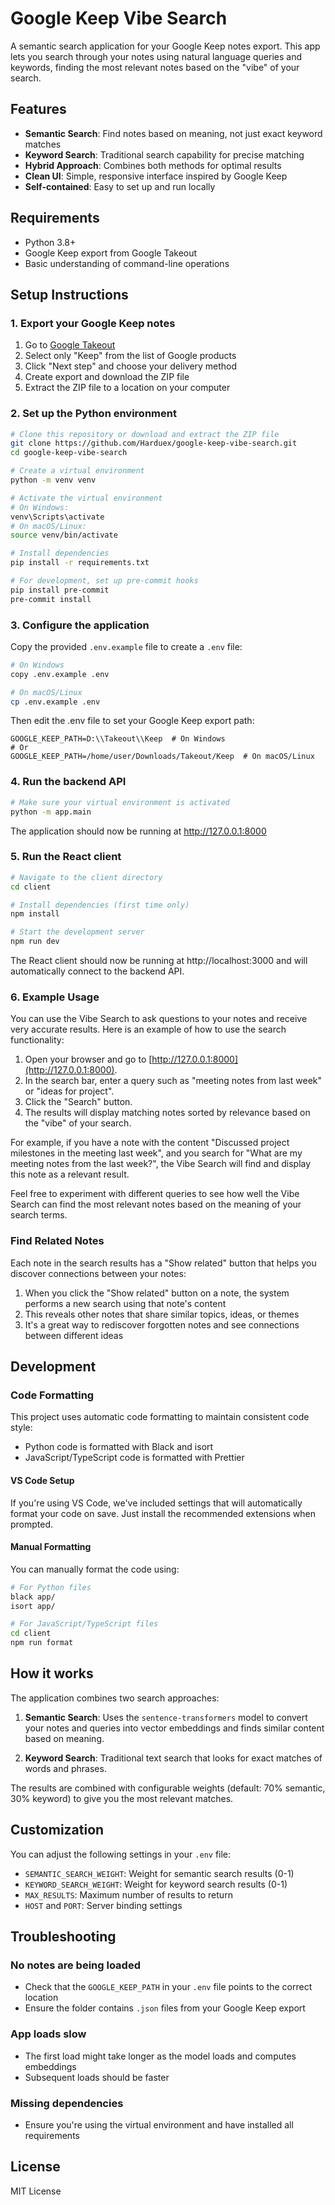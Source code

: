 # Google Keep Vibe Search

A semantic search application for your Google Keep notes export. This app lets you search through your notes using natural language queries and keywords, finding the most relevant notes based on the "vibe" of your search.

## Features

- **Semantic Search**: Find notes based on meaning, not just exact keyword matches
- **Keyword Search**: Traditional search capability for precise matching
- **Hybrid Approach**: Combines both methods for optimal results
- **Clean UI**: Simple, responsive interface inspired by Google Keep
- **Self-contained**: Easy to set up and run locally

## Requirements

- Python 3.8+
- Google Keep export from Google Takeout
- Basic understanding of command-line operations

## Setup Instructions

### 1. Export your Google Keep notes

1. Go to [Google Takeout](https://takeout.google.com/)
2. Select only "Keep" from the list of Google products
3. Click "Next step" and choose your delivery method
4. Create export and download the ZIP file
5. Extract the ZIP file to a location on your computer

### 2. Set up the Python environment

```bash
# Clone this repository or download and extract the ZIP file
git clone https://github.com/Harduex/google-keep-vibe-search.git
cd google-keep-vibe-search

# Create a virtual environment
python -m venv venv

# Activate the virtual environment
# On Windows:
venv\Scripts\activate
# On macOS/Linux:
source venv/bin/activate

# Install dependencies
pip install -r requirements.txt

# For development, set up pre-commit hooks
pip install pre-commit
pre-commit install
```

### 3. Configure the application

Copy the provided `.env.example` file to create a `.env` file:

```bash
# On Windows
copy .env.example .env

# On macOS/Linux
cp .env.example .env
```

Then edit the .env file to set your Google Keep export path:

```
GOOGLE_KEEP_PATH=D:\\Takeout\\Keep  # On Windows
# Or
GOOGLE_KEEP_PATH=/home/user/Downloads/Takeout/Keep  # On macOS/Linux
```

### 4. Run the backend API

```bash
# Make sure your virtual environment is activated
python -m app.main
```

The application should now be running at http://127.0.0.1:8000

### 5. Run the React client

```bash
# Navigate to the client directory
cd client

# Install dependencies (first time only)
npm install

# Start the development server
npm run dev
```

The React client should now be running at http://localhost:3000 and will automatically connect to the backend API.

### 6. Example Usage

You can use the Vibe Search to ask questions to your notes and receive very accurate results. Here is an example of how to use the search functionality:

1. Open your browser and go to [http://127.0.0.1:8000](http://127.0.0.1:8000).
2. In the search bar, enter a query such as "meeting notes from last week" or "ideas for project".
3. Click the "Search" button.
4. The results will display matching notes sorted by relevance based on the "vibe" of your search.

For example, if you have a note with the content "Discussed project milestones in the meeting last week", and you search for "What are my meeting notes from the last week?", the Vibe Search will find and display this note as a relevant result.

Feel free to experiment with different queries to see how well the Vibe Search can find the most relevant notes based on the meaning of your search terms.

### Find Related Notes

Each note in the search results has a "Show related" button that helps you discover connections between your notes:

1. When you click the "Show related" button on a note, the system performs a new search using that note's content
2. This reveals other notes that share similar topics, ideas, or themes
3. It's a great way to rediscover forgotten notes and see connections between different ideas

## Development

### Code Formatting

This project uses automatic code formatting to maintain consistent code style:

- Python code is formatted with Black and isort
- JavaScript/TypeScript code is formatted with Prettier

#### VS Code Setup

If you're using VS Code, we've included settings that will automatically format your code on save.
Just install the recommended extensions when prompted.

#### Manual Formatting

You can manually format the code using:

```bash
# For Python files
black app/
isort app/

# For JavaScript/TypeScript files
cd client
npm run format
```

## How it works

The application combines two search approaches:

1. **Semantic Search**: Uses the `sentence-transformers` model to convert your notes and queries into vector embeddings and finds similar content based on meaning.

2. **Keyword Search**: Traditional text search that looks for exact matches of words and phrases.

The results are combined with configurable weights (default: 70% semantic, 30% keyword) to give you the most relevant matches.

## Customization

You can adjust the following settings in your `.env` file:

- `SEMANTIC_SEARCH_WEIGHT`: Weight for semantic search results (0-1)
- `KEYWORD_SEARCH_WEIGHT`: Weight for keyword search results (0-1)
- `MAX_RESULTS`: Maximum number of results to return
- `HOST` and `PORT`: Server binding settings

## Troubleshooting

### No notes are being loaded

- Check that the `GOOGLE_KEEP_PATH` in your `.env` file points to the correct location
- Ensure the folder contains `.json` files from your Google Keep export

### App loads slow

- The first load might take longer as the model loads and computes embeddings
- Subsequent loads should be faster

### Missing dependencies

- Ensure you're using the virtual environment and have installed all requirements

## License

MIT License
